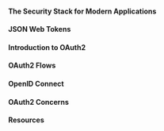 #### The Security Stack for Modern Applications

#### JSON Web Tokens

#### Introduction to OAuth2

#### OAuth2 Flows

#### OpenID Connect

#### OAuth2 Concerns

#### Resources
